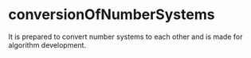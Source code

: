 # conversionOfNumberSystems
It is prepared to convert number systems to each other and is made for algorithm development.
